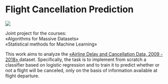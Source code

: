# Flight Cancellation Prediction
<html>
<a href="https://colab.research.google.com/github/vincenzoconv99/flight_cancellations_prediction/blob/main/Progetto_AMD_SML.ipynb" target=\"_parent\">
  <img src="https://colab.research.google.com/assets/colab-badge.svg"/>
</a>
<br>
</html>


Joint project for the courses: <br>
«Algorithms for Massive Datasets»<br>
«Statistical methods for Machine Learning»<br>

This work aims to analyze the <a href="https://www.kaggle.com/datasets/yuanyuwendymu/airline-delay-and-cancellation-data-2009-2018">«Airline Delay and Cancellation Data, 2009 - 2018» </a> dataset.
Specifically, the task is to implement from scratch a classifier based on logistic regression and to train it to predict whether or not a flight will be canceled, only on the basis of information available at flight departure.
